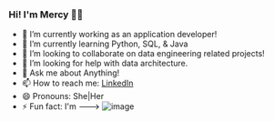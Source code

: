 ### Hi! I'm Mercy 👋🏾



- 🔭 I’m currently working as an application developer!
- 🌱 I’m currently learning Python, SQL, & Java
- 👯 I’m looking to collaborate on data engineering related projects!
- 🤔 I’m looking for help with data architecture.
- 💬 Ask me about Anything!
- 📫 How to reach me: [LinkedIn](https://linkedin.com/in/mercybaffour)
- 😄 Pronouns: She|Her
- ⚡ Fun fact: I'm ---> ![image](https://user-images.githubusercontent.com/16559895/120350116-ae667800-c2cc-11eb-8886-1f701a9ee6c1.png)





